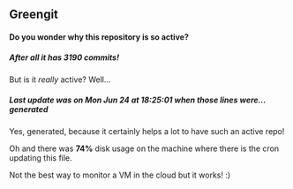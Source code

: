 ## Greengit

#### Do you wonder why this repository is so active?

##### After all it has 3190 commits!

But is it *really* active? Well...

##### Last update was on Mon Jun 24 at 18:25:01 when those lines were... generated

Yes, generated, because it certainly helps a lot to have such an active repo!

Oh and there was **74%** disk usage on the machine
where there is the cron updating this file.

Not the best way to monitor a VM in the cloud but it works! :)
